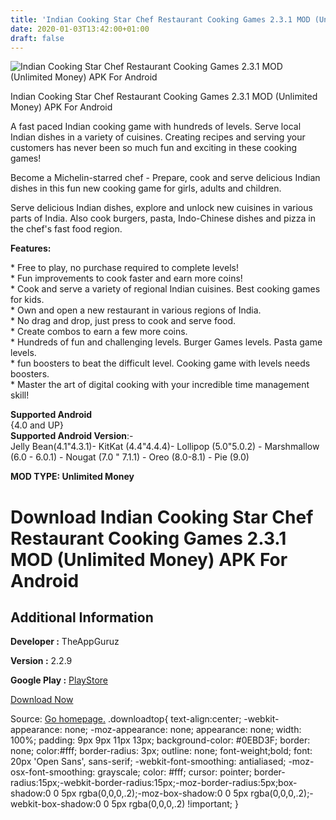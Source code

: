 ```yaml
---
title: 'Indian Cooking Star Chef Restaurant Cooking Games 2.3.1 MOD (Unlimited Money) APK For Android'
date: 2020-01-03T13:42:00+01:00
draft: false
---
```


![Indian Cooking Star Chef Restaurant Cooking Games 2.3.1 MOD (Unlimited Money) APK For Android](https://i1.wp.com/apkhome.net/wp-content/uploads/2020/01/Indian-Cooking-Star-Chef-Restaurant-Cooking-Games-2.3.1-MOD-Unlimited-Money.png "Indian Cooking Star Chef Restaurant Cooking Games 2.3.1 MOD (Unlimited Money) APK For Android")

  

Indian Cooking Star Chef Restaurant Cooking Games 2.3.1 MOD (Unlimited Money) APK For Android

A fast paced Indian cooking game with hundreds of levels. Serve local Indian dishes in a variety of cuisines. Creating recipes and serving your customers has never been so much fun and exciting in these cooking games!

Become a Michelin-starred chef - Prepare, cook and serve delicious Indian dishes in this fun new cooking game for girls, adults and children.

Serve delicious Indian dishes, explore and unlock new cuisines in various parts of India. Also cook burgers, pasta, Indo-Chinese dishes and pizza in the chef's fast food region.

**Features:**

\* Free to play, no purchase required to complete levels!  
\* Fun improvements to cook faster and earn more coins!  
\* Cook and serve a variety of regional Indian cuisines. Best cooking games for kids.  
\* Own and open a new restaurant in various regions of India.  
\* No drag and drop, just press to cook and serve food.  
\* Create combos to earn a few more coins.  
\* Hundreds of fun and challenging levels. Burger Games levels. Pasta game levels.  
\* fun boosters to beat the difficult level. Cooking game with levels needs boosters.  
\* Master the art of digital cooking with your incredible time management skill!

**Supported Android**  
{4.0 and UP}  
**Supported Android Version**:-  
Jelly Bean(4.1"4.3.1)- KitKat (4.4"4.4.4)- Lollipop (5.0"5.0.2) - Marshmallow (6.0 - 6.0.1) - Nougat (7.0 " 7.1.1) - Oreo (8.0-8.1) - Pie (9.0)

**MOD TYPE: Unlimited Money**

Download Indian Cooking Star Chef Restaurant Cooking Games 2.3.1 MOD (Unlimited Money) APK For Android
======================================================================================================

Additional Information
----------------------

**Developer :** TheAppGuruz

**Version :** 2.2.9

**Google Play :** [PlayStore](https://play.google.com/store/apps/details?id=com.TheAppGuruz.IndianChef)

  

[Download Now](https://store4app.co/post/indian-cooking-star-chef-restaurant-cooking-games-2-3-1-mod-unlimited-money-apk-for-android_1578055245)

  
Source: [Go homepage.](https://store4app.co/post/indian-cooking-star-chef-restaurant-cooking-games-2-3-1-mod-unlimited-money-apk-for-android_1578055245) .downloadtop{ text-align:center; -webkit-appearance: none; -moz-appearance: none; appearance: none; width: 100%; padding: 9px 9px 11px 13px; background-color: #0EBD3F; border: none; color:#fff; border-radius: 3px; outline: none; font-weight;bold; font: 20px 'Open Sans', sans-serif; -webkit-font-smoothing: antialiased; -moz-osx-font-smoothing: grayscale; color: #fff; cursor: pointer; border-radius:15px;-webkit-border-radius:15px;-moz-border-radius:5px;box-shadow:0 0 5px rgba(0,0,0,.2);-moz-box-shadow:0 0 5px rgba(0,0,0,.2);-webkit-box-shadow:0 0 5px rgba(0,0,0,.2) !important; }